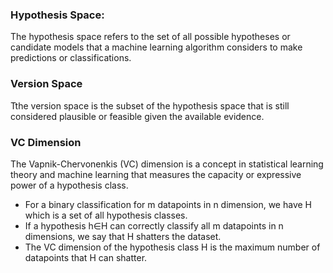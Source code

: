 
### Hypothesis Space:
The hypothesis space refers to the set of all possible hypotheses or candidate models that a machine learning algorithm considers to make predictions or classifications. 

### Version Space
Tthe version space is the subset of the hypothesis space that is still considered plausible or feasible given the available evidence.


### VC Dimension
The Vapnik-Chervonenkis (VC) dimension is a concept in statistical learning theory and machine learning that measures the capacity or expressive power of a hypothesis class. 

- For a binary classification for m datapoints in n dimension, we have H which is a set of all hypothesis classes. 
- If a hypothesis h∈H can correctly classify all m datapoints in n dimensions, we say that H shatters the dataset. 
- The VC dimension of the hypothesis class H is the maximum number of datapoints that H can shatter. 


